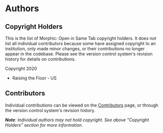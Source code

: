 # Authors

## Copyright Holders

This is the list of Morphic: Open in Same Tab copyright holders. It does not list all individual contributors because
some have assigned copyright to an institution, only made minor changes, or their contributions no longer appear in the
codebase. Please see the version control system's revision history for details on contributions.

Copyright 2020

* Raising the Floor - US

## Contributors

Individual contributions can be viewed on the
[Contributors](https://github.com/GPII/gpii-open-same-tab-extension/graphs/contributors) page, or through the version control
system's revision history.

_**Note**: Individual authors may not hold copyright. See above "Copyright Holders" section for more information._
